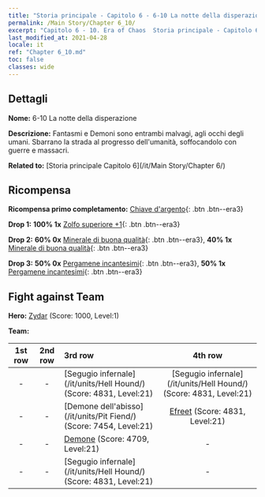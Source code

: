 ```yaml
---
title: "Storia principale - Capitolo 6 - 6-10 La notte della disperazione"
permalink: /Main Story/Chapter 6_10/
excerpt: "Capitolo 6 - 10. Era of Chaos  Storia principale - Capitolo 6_10. 6-10 La notte della disperazione"
last_modified_at: 2021-04-28
locale: it
ref: "Chapter 6_10.md"
toc: false
classes: wide
---
```


## Dettagli

 **Nome:** 6-10 La notte della disperazione

 **Descrizione:** Fantasmi e Demoni sono entrambi malvagi, agli occhi degli umani. Sbarrano la strada al progresso dell'umanità, soffocandolo con guerre e massacri.

 **Related to:** [Storia principale Capitolo 6](/it/Main Story/Chapter 6/)

## Ricompensa

 **Ricompensa primo completamento:** [Chiave d'argento](/ItemsIT/con_693/){: .btn .btn--era3}

 **Drop 1:** **100% 1x** [Zolfo superiore +1](/ItemsIT/mat_22/){: .btn .btn--era3}

 **Drop 2:** **60% 0x** [Minerale di buona qualità](/ItemsIT/mat_12/){: .btn .btn--era3}, **40% 1x** [Minerale di buona qualità](/ItemsIT/mat_12/){: .btn .btn--era3}

 **Drop 3:** **50% 0x** [Pergamene incantesimi](/ItemsIT/con_694/){: .btn .btn--era3}, **50% 1x** [Pergamene incantesimi](/ItemsIT/con_694/){: .btn .btn--era3}


## Fight against Team
 **Hero:** [Zydar](/it/heroes/Zydar/) (Score: 1000, Level:1)

 **Team:**


  | 1st row | 2nd row | 3rd row | 4th row |
  |:----:|:----:|:----|:----:|
  | - | - | [Segugio infernale](/it/units/Hell Hound/) (Score: 4831, Level:21)  | [Segugio infernale](/it/units/Hell Hound/) (Score: 4831, Level:21)  |
  | - | - | [Demone dell'abisso](/it/units/Pit Fiend/) (Score: 7454, Level:21)  | [Efreet](/it/units/Efreeti/) (Score: 4831, Level:21)  |
  | - | - | [Demone](/it/units/Demon/) (Score: 4709, Level:21)  | - |
  | - | - | [Segugio infernale](/it/units/Hell Hound/) (Score: 4831, Level:21)  | - |


